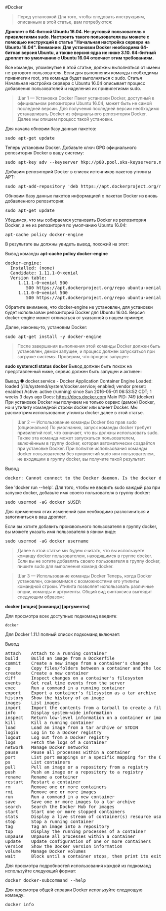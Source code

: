 #Docker

>Перед установкой
Для того, чтобы следовать инструкциям, описанным в этой статье, вам потребуются:

**Дроплет с 64-битной Ubuntu 16.04.
Не-рутовый пользователь с привилегиями sudo. Настроить такого пользователя вы можете с помощью инструкций в статье "Начальная настройка сервера на Ubuntu 16.04".
Внимание: Для установки Docker необходима 64-битная версия Ubuntu, а также версия ядра не ниже 3.10. 64-битный дроплет по умолчанию с Ubuntu 16.04 отвечает этим требованиям.**

Все команды, упомянутые в этой статье, должны выполняться от имени не-рутового пользователя. Если для выполнения команды необходимы привилегии root, эта команда будет выполняться с sudo. Статья Начальная настройка сервера с Ubuntu 16.04 описывает процесс добавления пользователей и наделения их привилегиями sudo.

>Шаг 1 — Установка Docker
Пакет установки Docker, доступный в официальном репозитории Ubuntu 16.04, может быть не самой последней версии. Для получения последней версии необходимо устанавливать Docker из официального репозитория Docker. Далее мы опишем процесс такой установки.

Для начала обновим базу данных пакетов:

<pre>sudo apt-get update</pre>

Теперь установим Docker. Добавьте ключ GPG официального репозитория Docker в вашу систему:

<pre>sudo apt-key adv --keyserver hkp://p80.pool.sks-keyservers.net:80 --recv-keys 58118E89F3A912897C070ADBF76221572C52609D</pre>

Добавим репозиторий Docker в список источников пакетов утилиты APT:

<pre>sudo apt-add-repository 'deb https://apt.dockerproject.org/repo ubuntu-xenial main'</pre>

Обновим базу данных пакетов информацией о пакетах Docker из вновь добавленного репозитория:

<pre>sudo apt-get update</pre>

Убедимся, что мы собираемся установить Docker из репозитория Docker, а не из репозитория по умолчанию Ubuntu 16.04:

<pre>apt-cache policy docker-engine</pre>

В результате вы должны увидеть вывод, похожий на этот:

Вывод команды **apt-cache policy docker-engine**

<pre>docker-engine:
  Installed: (none)
  Candidate: 1.11.1-0~xenial
  Version table:
     1.11.1-0~xenial 500
        500 https://apt.dockerproject.org/repo ubuntu-xenial/main amd64 Packages
     1.11.0-0~xenial 500
        500 https://apt.dockerproject.org/repo ubuntu-xenial/main amd64 Packages</pre>
        

Обратите внимание, что docker-engine не установлен, для установки будет использован репозиторий Docker для Ubuntu 16.04. Версия docker-engine может отличаться от указанной в нашем примере.

Далее, наконец-то, установим Docker:

<pre>sudo apt-get install -y docker-engine</pre>

>После завершения выполнения этой команды Docker должен быть установлен, демон запущен, и процесс должен запускаться при загрузке системы. Проверим, что процесс запущен:

**sudo systemctl status docker**
Вывод должен быть похож на представленный ниже, сервис должен быть запущен и активен:

Вывод
● docker.service - Docker Application Container Engine
   Loaded: loaded (/lib/systemd/system/docker.service; enabled; vendor preset: enabled)
   Active: active (running) since Sun 2016-05-01 06:53:52 CDT; 1 weeks 3 days ago
     Docs: https://docs.docker.com
 Main PID: 749 (docker)
При установке Docker мы получаем не только сервис (демон) Docker, но и утилиту командной строки docker или клиент Docker. Мы рассмотрим использование утилиты docker далее в этой статье.

>Шаг 2 — Использование команды Docker без прав sudo (опционально)
По умолчанию, запуск команды docker требует привилегий root, что означает, что вы должны использовать sudo. Также эта команда может запускаться пользователем, включённым в группу docker, которая автоматически создаётся при установке Docker. При попытке использования команды docker пользователем без привилегий sudo или пользователем, не входящим в группу docker, вы получите такой результат:

Вывод
<pre>docker: Cannot connect to the Docker daemon. Is the docker daemon running on this host?.</pre>
See 'docker run --help'.
Для того, чтобы не вводить sudo каждый раз при запуске docker, добавьте имя своего пользователя в группу docker:

<pre>sudo usermod -aG docker $USER</pre>
Для применения этих изменений вам необходимо разлогиниться и залогиниться в ваш дроплет.

Если вы хотите добавить произвольного пользователя в группу docker, вы можете указать имя пользователя в явном виде:

<pre>sudo usermod -aG docker username</pre>
>Далее в этой статье мы будем считать, что вы используете команду docker пользователем, находящимся в группе docker. Если вы не хотите добавлять своего пользователя в группу docker, пишите sudo для выполнения команд docker.

>Шаг 3 — Использование команды Docker
Теперь, когда Docker установлен, ознакомимся с возможностями его утилиты командной строки. Утилита позволяет использовать различные опции, команды и аргументы. Общий вид синтаксиса выглядит следующим образом:

**docker [опция] [команда] [аргументы]**

Для просмотра всех доступных подкоманд введите:

`docker`

Для Docker 1.11.1 полный список подкоманд включает:

Вывод
<pre>
attach    Attach to a running container
build     Build an image from a Dockerfile
commit    Create a new image from a container's changes
cp        Copy files/folders between a container and the local filesystem
create    Create a new container
diff      Inspect changes on a container's filesystem
events    Get real time events from the server
exec      Run a command in a running container
export    Export a container's filesystem as a tar archive
history   Show the history of an image
images    List images
import    Import the contents from a tarball to create a filesystem image
info      Display system-wide information
inspect   Return low-level information on a container or image
kill      Kill a running container
load      Load an image from a tar archive or STDIN
login     Log in to a Docker registry
logout    Log out from a Docker registry
logs      Fetch the logs of a container
network   Manage Docker networks
pause     Pause all processes within a container
port      List port mappings or a specific mapping for the CONTAINER
ps        List containers
pull      Pull an image or a repository from a registry
push      Push an image or a repository to a registry
rename    Rename a container
restart   Restart a container
rm        Remove one or more containers
rmi       Remove one or more images
run       Run a command in a new container
save      Save one or more images to a tar archive
search    Search the Docker Hub for images
start     Start one or more stopped containers
stats     Display a live stream of container(s) resource usage statistics
stop      Stop a running container
tag       Tag an image into a repository
top       Display the running processes of a container
unpause   Unpause all processes within a container
update    Update configuration of one or more containers
version   Show the Docker version information
volume    Manage Docker volumes
wait      Block until a container stops, then print its exit code</pre>
Для просмотра подробностей использования каждой из подкоманд используйте следующий формат:

<pre>docker docker-subcommand --help</pre>
Для просмотра общей справки Docker используйте следующую команду:

<pre>docker info</pre>
